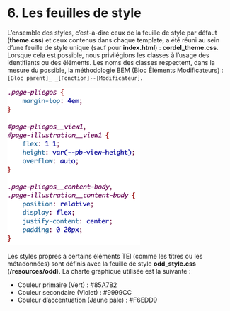 # 6. Les feuilles de style

L’ensemble des styles, c’est-à-dire ceux de la feuille de style par défaut (**theme.css**) et ceux contenus dans chaque template, a été réuni au sein d’une feuille de style unique (sauf pour **index.html**) : **cordel_theme.css**. Lorsque cela est possible, nous privilégions les classes à l’usage des identifiants ou des éléments. Les noms des classes respectent, dans la mesure du possible, la méthodologie BEM (Bloc Éléments Modificateurs) : `[Bloc parent]_ _[Fonction]--[Modificateur]`.

<img src="images/06-Css-Exemples.png" width="300" alt="Exemple de styles CSS"/>

Les styles propres à certains éléments TEI (comme les titres ou les métadonnées) sont définis avec la feuille de style **odd_style.css** (**/resources/odd**).
La charte graphique utilisée est la suivante :
- Couleur primaire (Vert) : #85A782
- Couleur secondaire (Violet) : #9999CC
- Couleur d’accentuation (Jaune pâle) : #F6EDD9
